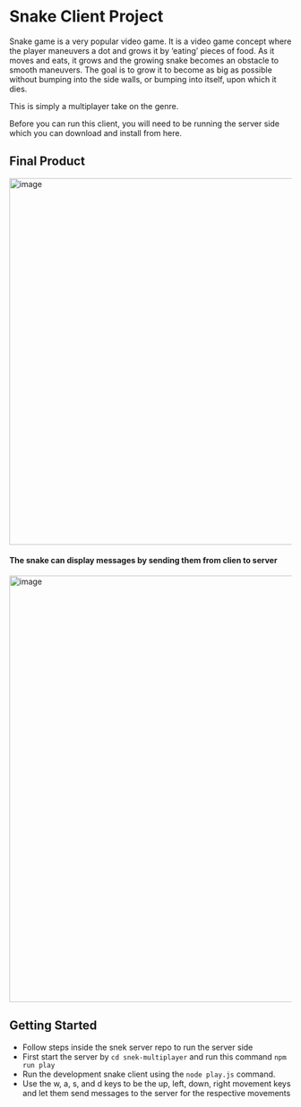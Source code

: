 # Snake Client Project

Snake game is a very popular video game. It is a video game concept where the player maneuvers a dot and grows it by ‘eating’ pieces of food. As it moves and eats, it grows and the growing snake becomes an obstacle to smooth maneuvers. The goal is to grow it to become as big as possible without bumping into the side walls, or bumping into itself, upon which it dies.

This is simply a multiplayer take on the genre.

Before you can run this client, you will need to be running the server side which you can download and install from here. 

## Final Product

<img width="655" alt="image" src="https://github.com/rlakhno/snake-client/assets/116111453/47685ffe-94f0-414f-8987-30bfa5cbc5f6">

#### The snake can display messages by sending them from clien to server
<img width="762" alt="image" src="https://github.com/rlakhno/snake-client/assets/116111453/24e7eae0-6c4c-4cf7-92bb-a84add6f0fdb">



## Getting Started

- Follow steps inside the snek server repo to run the server side
- First start the server by `cd snek-multiplayer` and run this command `npm run play`
- Run the development snake client using the `node play.js` command.
- Use the w, a, s, and d keys to be the up, left, down, right movement keys and let them send messages to the server for the respective movements
  

